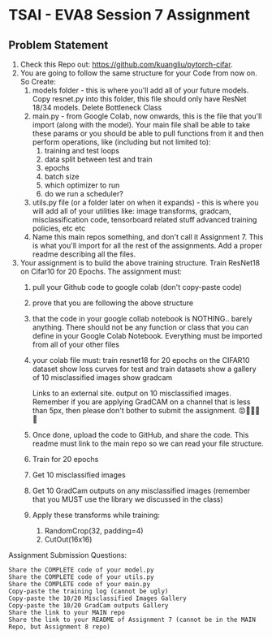 # TSAI - EVA8 Session 7 Assignment

## Problem Statement

1. Check this Repo out: https://github.com/kuangliu/pytorch-cifar.  
2. You are going to follow the same structure for your Code from now on. So Create:  
    1. models folder - this is where you'll add all of your future models. Copy resnet.py into this folder, this file should only have ResNet 18/34 models. Delete Bottleneck Class  
    2. main.py - from Google Colab, now onwards, this is the file that you'll import (along with the model). Your main file shall be able to take these params or you should be able to pull functions from it and then perform operations, like (including but not limited to):  
        1. training and test loops  
        2. data split between test and train  
        3. epochs  
        4. batch size  
        5. which optimizer to run  
        6. do we run a scheduler?  
    3. utils.py file (or a folder later on when it expands) - this is where you will add all of your utilities like:
            image transforms,
            gradcam,
            misclassification code,
            tensorboard related stuff
            advanced training policies, etc
            etc 
    4. Name this main repos something, and don't call it Assignment 7. This is what you'll import for all the rest of the assignments. Add a proper readme describing all the files.  
3. Your assignment is to build the above training structure. Train ResNet18 on Cifar10 for 20 Epochs. The assignment must:
    1. pull your Github code to google colab (don't copy-paste code)  
    2. prove that you are following the above structure  
    3. that the code in your google collab notebook is NOTHING.. barely anything. There should not be any function or class that you can define in your Google Colab Notebook. Everything must be imported from all of your other files
    4. your colab file must:
            train resnet18 for 20 epochs on the CIFAR10 dataset
            show loss curves for test and train datasets
            show a gallery of 10 misclassified images
            show gradcam 

        Links to an external site. output on 10 misclassified images. Remember if you are applying GradCAM on a channel that is less than 5px, then please don't bother to submit the assignment. 😡🤬🤬🤬🤬
    5. Once done, upload the code to GitHub, and share the code. This readme must link to the main repo so we can read your file structure.  
    6. Train for 20 epochs  
    7. Get 10 misclassified images  
    8. Get 10 GradCam outputs on any misclassified images (remember that you MUST use the library we discussed in the class)  
    9. Apply these transforms while training:  
        1. RandomCrop(32, padding=4)
        2. CutOut(16x16)  

Assignment Submission Questions:

    Share the COMPLETE code of your model.py
    Share the COMPLETE code of your utils.py
    Share the COMPLETE code of your main.py
    Copy-paste the training log (cannot be ugly)
    Copy-paste the 10/20 Misclassified Images Gallery
    Copy-paste the 10/20 GradCam outputs Gallery
    Share the link to your MAIN repo
    Share the link to your README of Assignment 7 (cannot be in the MAIN Repo, but Assignment 8 repo)






